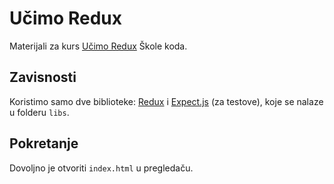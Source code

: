 # Učimo Redux

Materijali za kurs [Učimo Redux](https://skolakoda.org/kursevi/ucimo-redux) Škole koda.

## Zavisnosti

Koristimo samo dve biblioteke: [Redux](https://redux.js.org/) i [Expect.js](https://github.com/mjackson/expect) (za testove), koje se nalaze u folderu `libs`.

## Pokretanje

Dovoljno je otvoriti `index.html` u pregledaču.
